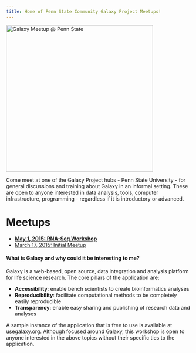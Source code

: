 ```yaml
---
title: Home of Penn State Community Galaxy Project Meetups!
---
```

<div class='center'><img src="/src/Events/Meetups/PSU/PSUMeetupLogo600.png" alt="Galaxy Meetup @ Penn State" width="400" /></div>



Come meet at one of the Galaxy Project hubs - Penn State University - for general discussions and training about Galaxy in an informal setting. These are open to anyone interested in data analysis, tools, computer infrastructure, programming - regardless if it is introductory or advanced.

# Meetups

* **[May 1, 2015: RNA-Seq Workshop](/src/Events/Meetups/PSU/2015-05/index.md)**
* [March 17, 2015: Initial Meetup](/src/Events/Meetups/PSU/2015-03/index.md)

#### What is Galaxy and why could it be interesting to me?

Galaxy is a web-based, open source, data integration and analysis platform for life science research. The core pillars of the application are:
* **Accessibility**: enable bench scientists to create bioinformatics analyses
* **Reproducibility**: facilitate computational methods to be completely easily reproducible
* **Transparency**: enable easy sharing and publishing of research data and analyses

A sample instance of the application that is free to use is available at [usegalaxy.org](https://usegalaxy.org/).
Although focused around Galaxy, this workshop is open to anyone interested in the above topics without their specific ties to the application.
